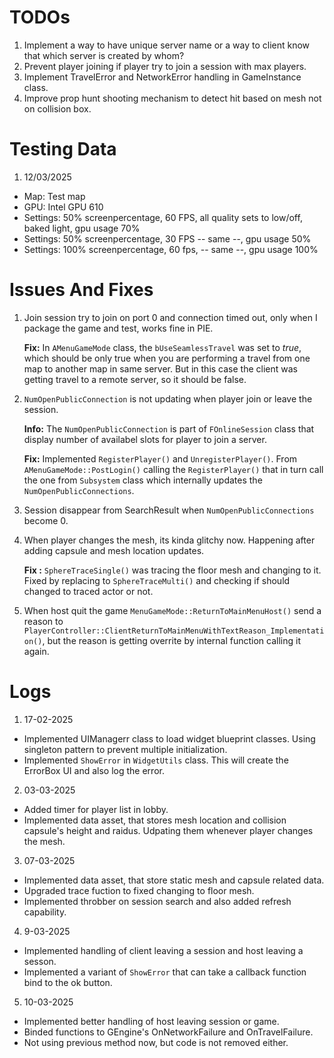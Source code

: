 
# TODOs
1. Implement a way to have unique server name or a way to client know that which server is created by whom?
1. Prevent player joining if player try to join a session with max players.
1. Implement TravelError and NetworkError handling in GameInstance class.
1. Improve prop hunt shooting mechanism to detect hit based on mesh not on collision box.

# Testing Data

1. 12/03/2025
- Map: Test map
- GPU: Intel GPU 610
- Settings: 50% screenpercentage, 60 FPS, all quality sets to low/off, baked light, gpu usage 70%
- Settings: 50% screenpercentage, 30 FPS -- same --, gpu usage 50%
- Settings: 100% screenpercentage, 60 fps, -- same --, gpu usage 100%

# Issues And Fixes
1. Join session try to join on port 0 and connection timed out, only when I package the game and test, works fine in PIE.

	**Fix:** In `AMenuGameMode` class, the `bUseSeamlessTravel` was set to *true*, which should be only true when you are performing a travel from one map to another map in same server. But in this case the client was getting travel to a remote server, so it should be false. 

2. `NumOpenPublicConnection` is not updating when player join or leave the session.

	**Info:** The `NumOpenPublicConnection` is part of `FOnlineSession` class that display number of availabel slots for player to join a server.

	**Fix:** Implemented `RegisterPlayer()` and `UnregisterPlayer()`. From `AMenuGameMode::PostLogin()` calling the `RegisterPlayer()` that in turn call the one from `Subsystem` class which internally updates the `NumOpenPublicConnections`.

3. Session disappear from SearchResult when `NumOpenPublicConnections` become 0.

4. When player changes the mesh, its kinda glitchy now. Happening after adding capsule and mesh location updates.

	**Fix	:** `SphereTraceSingle()` was tracing the floor mesh and changing to it. Fixed by replacing to `SphereTraceMulti()` and checking if should changed to traced actor or not.

5. When host quit the game `MenuGameMode::ReturnToMainMenuHost()` send a reason to `PlayerController::ClientReturnToMainMenuWithTextReason_Implementation()`, but the reason is getting overrite by internal function calling it again.

# Logs

1. 17-02-2025 
- Implemented UIManagerr class to load widget blueprint classes. Using singleton pattern to prevent multiple initialization.
- Implemented `ShowError` in `WidgetUtils` class. This will create the ErrorBox UI and also log the error.

2. 03-03-2025
- Added timer for player list in lobby.
- Implemented data asset, that stores mesh location and collision capsule's height and raidus. Udpating them whenever player changes the mesh.

3.  07-03-2025
- Implemented data asset, that store static mesh and capsule related data.
- Upgraded trace fuction to fixed changing to floor mesh.
- Implemented throbber on session search and also added refresh capability.

4. 9-03-2025
- Implemented handling of client leaving a session and host leaving a sesson.
- Implemented a variant of `ShowError` that can take a callback function bind to the ok button.

5. 10-03-2025
- Implemented better handling of host leaving session or game.
- Binded functions to GEngine's OnNetworkFailure and OnTravelFailure.
- Not using previous method now, but code is not removed either.